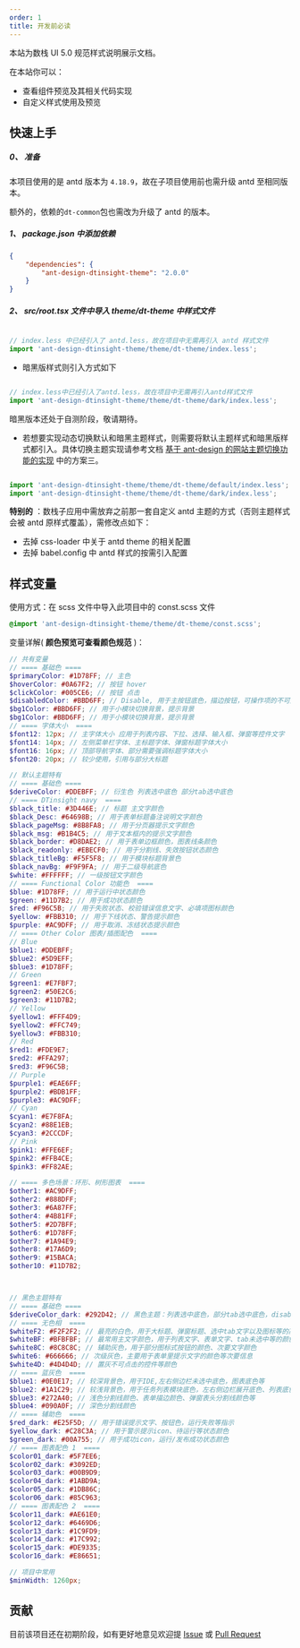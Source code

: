 ```yaml
---
order: 1
title: 开发前必读
---
```


本站为数栈 UI 5.0 规范样式说明展示文档。

在本站你可以：

- 查看组件预览及其相关代码实现
- 自定义样式使用及预览

## 快速上手

##### 0、 准备

本项目使用的是 antd 版本为 `4.18.9`，故在子项目使用前也需升级 antd 至相同版本。

额外的，依赖的`dt-common`包也需改为升级了 antd 的版本。

##### 1、 package.json 中添加依赖

``` json
{
    "dependencies": {
        "ant-design-dtinsight-theme": "2.0.0"
    }
}
```

##### 2、 src/root.tsx 文件中导入 theme/dt-theme 中样式文件

``` javascript

// index.less 中已经引入了 antd.less，故在项目中无需再引入 antd 样式文件
import 'ant-design-dtinsight-theme/theme/dt-theme/index.less';

```

- 暗黑版样式则引入方式如下

``` javascript

// index.less中已经引入了antd.less，故在项目中无需再引入antd样式文件
import 'ant-design-dtinsight-theme/theme/dt-theme/dark/index.less';

```

暗黑版本还处于自测阶段，敬请期待。

- 若想要实现动态切换默认和暗黑主题样式，则需要将默认主题样式和暗黑版样式都引入。具体切换主题实现请参考文档 [基于 ant-design 的网站主题切换功能的实现](https://github.com/Erindcl/antd-theme-switch-demo/blob/master/doc.md) 中的方案三。

``` javascript

import 'ant-design-dtinsight-theme/theme/dt-theme/default/index.less';
import 'ant-design-dtinsight-theme/theme/dt-theme/dark/index.less';

```

**特别的** ：数栈子应用中需放弃之前那一套自定义 antd 主题的方式（否则主题样式会被 antd 原样式覆盖），需修改点如下：

- 去掉 css-loader 中关于 antd theme 的相关配置
- 去掉 babel.config 中 antd 样式的按需引入配置

## 样式变量

使用方式：在 scss 文件中导入此项目中的 const.scss 文件

``` scss
@import 'ant-design-dtinsight-theme/theme/dt-theme/const.scss';
```

变量详解( **颜色预览可查看颜色规范** )：

```scss
// 共有变量
// ==== 基础色 ====
$primaryColor: #1D78FF; // 主色
$hoverColor: #0A67F2; // 按钮 hover
$clickColor: #005CE6; // 按钮 点击
$disabledColor: #BBD6FF; // Disable, 用于主按钮底色，描边按钮，可操作项的不可用状态填充色
$bg1Color: #BBD6FF; // 用于小模块切换背景，提示背景
$bg1Color: #BBD6FF; // 用于小模块切换背景，提示背景
// ==== 字体大小  ====
$font12: 12px; // 主字体大小 应用于列表内容、下拉、选择、输入框、弹窗等控件文字
$font14: 14px; // 左侧菜单栏字体、主标题字体、弹窗标题字体大小
$font16: 16px; // 顶部导航字体、部分需要强调标题字体大小
$font20: 20px; // 较少使用，引用与部分大标题

// 默认主题特有
// ==== 基础色 ====
$deriveColor: #DDEBFF; // 衍生色 列表选中底色 部分tab选中底色
// ==== DTinsight navy  ====
$black_title: #3D446E; // 标题 主文字颜色
$black_Desc: #64698B; // 用于表单标题备注说明文字颜色
$black_pageMsg: #8B8FA8; // 用于分页器提示文字颜色
$black_msg: #B1B4C5; // 用于文本框内的提示文字颜色
$black_border: #D8DAE2; // 用于表单边框颜色，图表线条颜色
$black_readonly: #EBECF0; // 用于分割线、失效按钮状态颜色
$black_titleBg: #F5F5F8; // 用于模块标题背景色
$black_navBg: #F9F9FA; // 用于二级导航底色
$white: #FFFFFF; // 一级按钮文字颜色
// ==== Functional Color 功能色  ====
$blue: #1D78FF; // 用于运行中状态颜色
$green: #11D7B2; // 用于成功状态颜色
$red: #F96C5B; // 用于失败状态、校验错误信息文字、必填项图标颜色
$yellow: #FBB310; // 用于下线状态、警告提示颜色
$purple: #AC9DFF; // 用于取消、冻结状态提示颜色
// ==== Other Color 图表/插图配色  ====
// Blue
$blue1: #DDEBFF;
$blue2: #5D9EFF;
$blue3: #1D78FF;
// Green
$green1: #E7FBF7;
$green2: #50E2C6;
$green3: #11D7B2;
// Yellow
$yellow1: #FFF4D9;
$yellow2: #FFC749;
$yellow3: #FBB310;
// Red
$red1: #FDE9E7;
$red2: #FFA297;
$red3: #F96C5B;
// Purple
$purple1: #EAE6FF;
$purple2: #BDB1FF;
$purple3: #AC9DFF;
// Cyan
$cyan1: #E7F8FA;
$cyan2: #88E1EB;
$cyan3: #2CCCDF;
// Pink
$pink1: #FFE6EF;
$pink2: #FFB4CE;
$pink3: #FF82AE;

// ==== 多色场景：环形、树形图表  ====
$other1: #AC9DFF;
$other2: #888DFF;
$other3: #6A87FF;
$other4: #4B81FF;
$other5: #2D7BFF;
$other6: #1D78FF;
$other7: #1A94E9;
$other8: #17A6D9;
$other9: #15BACA;
$other10: #11D7B2;



// 黑色主题特有
// ==== 基础色 ====
$deriveColor_dark: #292D42; // 黑色主题：列表选中底色，部分tab选中底色，disable按钮底色
// ==== 无色相  ====
$whiteF2: #F2F2F2; // 最亮的白色，用于大标题、弹窗标题、选中tab文字以及图标等的高亮颜色
$whiteBF: #BFBFBF; // 最常用主文字颜色，用于列表文字、表单文字、tab未选中等的颜色
$white8C: #8C8C8C; // 辅助灰色，用于部分图标式按钮的颜色、次要文字颜色
$white6: #666666; // 次级灰色，主要用于表单里提示文字的颜色等次要信息
$white4D: #4D4D4D; // 置灰不可点击的控件等颜色
// ==== 蓝灰色  ====
$blue1: #0E0E17; // 较深背景色，用于IDE,左右侧边栏未选中底色，图表底色等
$blue2: #1A1C29; // 较浅背景色，用于任务列表模块底色，左右侧边栏展开底色、列表底色、表单底色等
$blue3: #272A40; // 浅色分割线颜色、表单描边颜色、弹窗表头分割线颜色等
$blue4: #090A0F; // 深色分割线颜色
// ==== 辅助色  ====
$red_dark: #E25F5D; // 用于错误提示文字、按钮色，运行失败等指示
$yellow_dark: #C28C3A; // 用于警示提示icon、待运行等状态颜色
$green_dark: #00A755; // 用于成功icon，运行/发布成功状态颜色
// ==== 图表配色 1  ====
$color01_dark: #5F7EE6;
$color02_dark: #3092ED;
$color03_dark: #00B9D9;
$color04_dark: #1ABD9A;
$color05_dark: #1DB86C;
$color06_dark: #85C963;
// ==== 图表配色 2  ====
$color11_dark: #AE61E0;
$color12_dark: #6469D6;
$color13_dark: #1C9FD9;
$color14_dark: #17C992;
$color15_dark: #DE9335;
$color16_dark: #E86651;

// 项目中常用
$minWidth: 1260px;
```

## 贡献
目前该项目还在初期阶段，如有更好地意见欢迎提 [Issue](https://github.com/DTStack/ant-design-dtinsight-theme/issues/new) 或 [Pull Request](https://github.com/DTStack/ant-design-dtinsight-theme/pulls)
